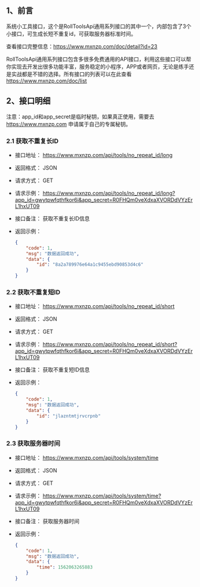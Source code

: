 ## 1、前言

系统小工具接口，这个是RollToolsApi通用系列接口的其中一个，内部包含了3个小接口，可生成长短不重复id，可获取服务器标准时间。

查看接口完整信息：https://www.mxnzp.com/doc/detail?id=23

RollToolsApi通用系列接口包含多很多免费通用的API接口，利用这些接口可以帮你实现去开发出很多功能丰富，服务稳定的小程序，APP或者网页，无论是练手还是实战都是不错的选择。所有接口的列表可以在此查看 https://www.mxnzp.com/doc/list

## 2、接口明细

注意：app_id和app_secret是临时秘钥，如果真正使用，需要去 https://www.mxnzp.com 申请属于自己的专属秘钥。

### 2.1 获取不重复长ID

- 接口地址： https://www.mxnzp.com/api/tools/no_repeat_id/long

- 返回格式： JSON

- 请求方式： GET

- 请求示例： https://www.mxnzp.com/api/tools/no_repeat_id/long?app_id=gwytpwfqthfkor6i&app_secret=R0FHQm0veXdxaXVORDdVYzErL1hxUT09

- 接口备注： 获取不重复长ID信息

- 返回示例：

  ```json
  {
      "code": 1,
      "msg": "数据返回成功",
      "data": {
          "id": "8a2a789976e64a1c9455ebd90853d4c6"
      }
  }
  ```

### 2.2 获取不重复短ID

- 接口地址： https://www.mxnzp.com/api/tools/no_repeat_id/short

- 返回格式： JSON

- 请求方式： GET

- 请求示例： https://www.mxnzp.com/api/tools/no_repeat_id/short?app_id=gwytpwfqthfkor6i&app_secret=R0FHQm0veXdxaXVORDdVYzErL1hxUT09

- 接口备注： 获取不重复短ID信息

- 返回示例：

  ```json
  {
      "code": 1,
      "msg": "数据返回成功",
      "data": {
          "id": "jlazntmtjrvcrpnb"
      }
  }
  ```

### 2.3 获取服务器时间

- 接口地址： https://www.mxnzp.com/api/tools/system/time

- 返回格式： JSON

- 请求方式： GET

- 请求示例： https://www.mxnzp.com/api/tools/system/time?app_id=gwytpwfqthfkor6i&app_secret=R0FHQm0veXdxaXVORDdVYzErL1hxUT09

- 接口备注： 获取服务器时间

- 返回示例：

  ```json
  {
      "code": 1,
      "msg": "数据返回成功",
      "data": {
          "time": 1562063265883
      }
  } 
  ```

  
